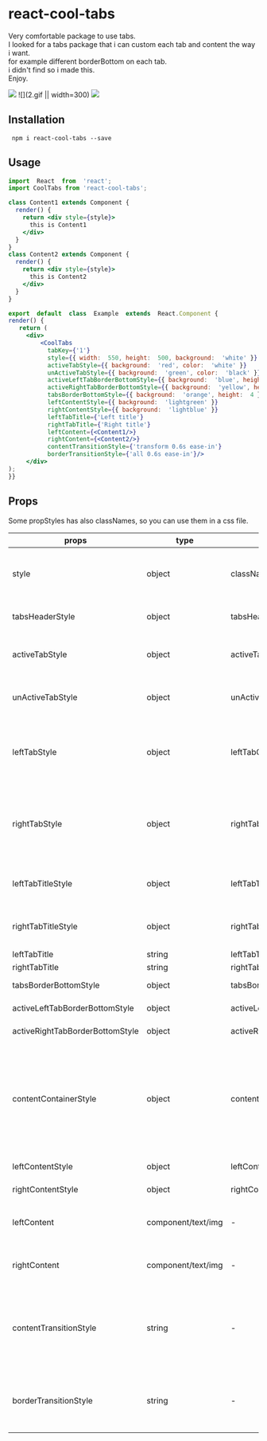 # react-cool-tabs

Very comfortable package to use tabs.<br />
I looked for a tabs package that i can custom each tab and content the way i want.<br />
for example different borderBottom on each tab.<br />
i didn't find so i made this.<br />
Enjoy.<br />

![](1.gif)
![](2.gif || width=300)
![](3.gif)

## Installation

     npm i react-cool-tabs --save

## Usage

```jsx
import  React  from  'react';
import CoolTabs from 'react-cool-tabs';

class Content1 extends Component {
  render() {
    return <div style={style}>
      this is Content1
    </div>
  }
}
class Content2 extends Component {
  render() {
    return <div style={style}>
      this is Content2
    </div>
  }
}

export  default  class  Example  extends  React.Component {
render() {
   return (
     <div>
	     <CoolTabs
	       tabKey={'1'}
	       style={{ width:  550, height:  500, background:  'white' }}
	       activeTabStyle={{ background:  'red', color:  'white' }}
	       unActiveTabStyle={{ background:  'green', color:  'black' }}
	       activeLeftTabBorderBottomStyle={{ background:  'blue', height:  4 }}
	       activeRightTabBorderBottomStyle={{ background:  'yellow', height:  4 }}
	       tabsBorderBottomStyle={{ background:  'orange', height:  4 }}
	       leftContentStyle={{ background:  'lightgreen' }}
	       rightContentStyle={{ background:  'lightblue' }}
	       leftTabTitle={'Left title'}
	       rightTabTitle={'Right title'}
	       leftContent={<Content1/>}
	       rightContent={<Content2/>}
	       contentTransitionStyle={'transform 0.6s ease-in'}
	       borderTransitionStyle={'all 0.6s ease-in'}/>
     </div>
);
}}
```

## Props

Some propStyles has also classNames, so you can use them in a css file.
 
|props| type | classNames | Description|
|-----|--|--|--|
|style|object|className|The style of the Container. <br />the default is width: 400, height: 400|
|tabsHeaderStyle|object|tabsHeaderClassName|The style of the tabs part default here is height: 40|
|activeTabStyle|object|activeTabClassName|The active tab style, u can also give style to the title font|
unActiveTabStyle|object|unActiveClassName| The Unactive tab style, u can also give style to the title font
leftTabStyle|object|leftTabClassName| The left tab style only if you want different style for each tab.<br /> **<small>activeTabStyle and unActiveTabStyle is stronger than this!</small>**| 
rightTabStyle|object|rightTabClassName| The right tab style only if you want different style for each tab.<br /> **<small>activeTabStyle and unActiveTabStyle is stronger than this!</small>**| 
leftTabTitleStyle|object|leftTabTitleClassName|The left title style if you want to give each title different style
rightTabTitleStyle|object|rightTabTitleClassName|The right title style if you want to give each title different style
leftTabTitle|string|leftTabTitle|Left title name
rightTabTitle|string|rightTabTitle|Right title name
tabsBorderBottomStyle|object|tabsBorderBottomClassName|the border under the tabs|
activeLeftTabBorderBottomStyle|object|activeLeftTabBorderBottomClassName|border under the **left** tab if active|
activeRightTabBorderBottomStyle|object|activeRightTabBorderBottomClassName|border under the **right** tab if active|
contentContainerStyle|object|contentContainerClassName| Recommended just if you want to make the backgroundColor a gradient on both tabs **content** , else you can use leftContentStyle, and rightContentStyle
leftContentStyle|object|leftContentClassName|The left content style|
rightContentStyle|object|rightContentClassName|the right content style|
leftContent|component/text/img|-|The content you want to have when you on the left tab|
rightContent|component/text/img|-|The content you want to have when you on the right tab|
contentTransitionStyle|string|-|the speed and type of transition.<br />**example:** 'transform 0.6s ease-in' <br />**has to start with the word 'transition'!**|
borderTransitionStyle|string|-|The border transition style.<br /> **example:**  'all 0.6s ease'<br />**has to start with the word 'all'!**|
